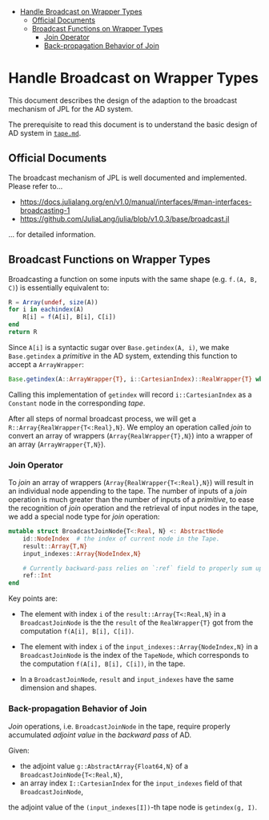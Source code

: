<!-- TOC -->

- [Handle Broadcast on Wrapper Types](#handle-broadcast-on-wrapper-types)
    - [Official Documents](#official-documents)
    - [Broadcast Functions on Wrapper Types](#broadcast-functions-on-wrapper-types)
        - [Join Operator](#join-operator)
        - [Back-propagation Behavior of Join](#back-propagation-behavior-of-join)

<!-- /TOC -->

# Handle Broadcast on Wrapper Types

This document describes the design of the adaption to the broadcast mechanism of JPL for the AD
system. 

The prerequisite to read this document is to understand the basic design of AD system in
[`tape.md`](./tape.md).

## Official Documents
The broadcast mechanism of JPL is well documented and implemented. Please refer to...
- <https://docs.julialang.org/en/v1.0/manual/interfaces/#man-interfaces-broadcasting-1>
- <https://github.com/JuliaLang/julia/blob/v1.0.3/base/broadcast.jl>

... for detailed information.

## Broadcast Functions on Wrapper Types

Broadcasting a function on some inputs with the same shape (e.g. `f.(A, B, C)`) is essentially equivalent to:

```julia
R = Array(undef, size(A))
for i in eachindex(A)
    R[i] = f(A[i], B[i], C[i])
end
return R
```

Since `A[i]` is a syntactic sugar over `Base.getindex(A, i)`, we make `Base.getindex` a
_primitive_ in the AD system, extending this function to accept a `ArrayWrapper`:

```julia
Base.getindex(A::ArrayWrapper{T}, i::CartesianIndex)::RealWrapper{T} where T<:Real
```

Calling this implementation of `getindex` will record `i::CartesianIndex` as a `Constant` node in
the corresponding _tape_.

After all steps of normal broadcast process, we will get a `R::Array{RealWrapper{T<:Real},N}`. We
employ an operation called _join_ to convert an array of wrappers (`Array{RealWrapper{T},N}`)
into a wrapper of an array (`ArrayWrapper{T,N}`).

### Join Operator

To _join_ an array of wrappers (`Array{RealWrapper{T<:Real},N}`) will result in an individual node
appending to the tape. The number of inputs of a _join_ operation is much greater than the number
of inputs of a _primitive_, to ease the recognition of _join_ operation and the retrieval of
input nodes in the tape, we add a special node type for _join_ operation:

```julia
mutable struct BroadcastJoinNode{T<:Real, N} <: AbstractNode
    id::NodeIndex  # the index of current node in the Tape.
    result::Array{T,N}
    input_indexes::Array{NodeIndex,N}

    # Currently backward-pass relies on `:ref` field to properly sum up vector-Jacobian product.
    ref::Int
end
```

Key points are:

- The element with index `i` of the `result::Array{T<:Real,N}` in a `BroadcastJoinNode` is the
the `result` of the `RealWrapper{T}` got from the computation `f(A[i], B[i], C[i])`.

- The element with index `i` of the `input_indexes::Array{NodeIndex,N}` in a `BroadcastJoinNode`
is the index of the `TapeNode`, which corresponds to the computation `f(A[i], B[i], C[i])`, in
the tape.

- In a `BroadcastJoinNode`, `result` and `input_indexes` have the same dimension and shapes.

### Back-propagation Behavior of Join

_Join_ operations, i.e. `BroadcastJoinNode` in the tape, require properly accumulated _adjoint value_ in the _backward pass_ of AD.

Given:

- the adjoint value `g::AbstractArray{Float64,N}` of a `BroadcastJoinNode{T<:Real,N}`,
- an array index `I::CartesianIndex` for the `input_indexes` field of that `BroadcastJoinNode`,

the adjoint value of the `(input_indexes[I])`-th tape node is `getindex(g, I)`.

